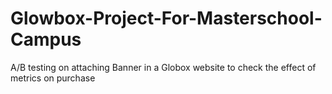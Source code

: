 # Glowbox-Project-For-Masterschool-Campus
A/B testing on attaching Banner in a Globox website to check the effect of metrics on purchase
